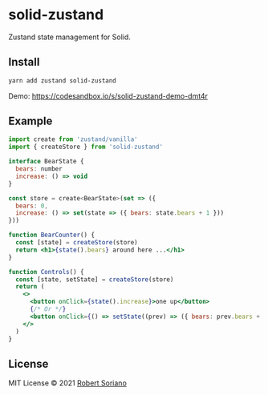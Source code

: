 # solid-zustand

Zustand state management for Solid.

## Install

```sh
yarn add zustand solid-zustand
```

Demo: https://codesandbox.io/s/solid-zustand-demo-dmt4r

## Example

```jsx
import create from 'zustand/vanilla'
import { createStore } from 'solid-zustand'

interface BearState {
  bears: number
  increase: () => void
}

const store = create<BearState>(set => ({
  bears: 0,
  increase: () => set(state => ({ bears: state.bears + 1 }))
}))

function BearCounter() {
  const [state] = createStore(store)
  return <h1>{state().bears} around here ...</h1>
}

function Controls() {
  const [state, setState] = createStore(store)
  return (
    <>
      <button onClick={state().increase}>one up</button>
      {/* Or */}
      <button onClick={() => setState((prev) => ({ bears: prev.bears + 1 }))}>one up</button>
    </>
  )
}
```

## License

MIT License © 2021 [Robert Soriano](https://github.com/wobsoriano)